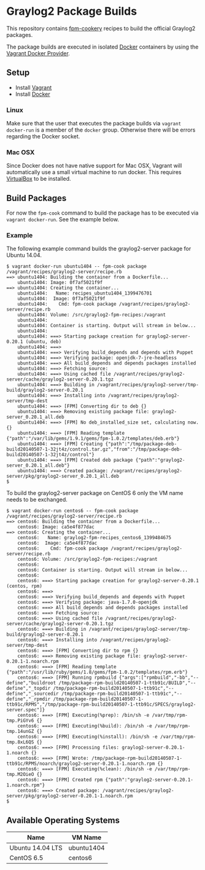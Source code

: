 Graylog2 Package Builds
=======================

This repository contains [fpm-cookery][fpm-cookery] recipes to build the
official Graylog2 packages.

The package builds are executed in isolated [Docker][docker] containers by
using the [Vagrant Docker Provider][vagrant-docker].

## Setup

* Install [Vagrant][vagrant]
* Install [Docker][docker]

### Linux

Make sure that the user that executes the package builds via
`vagrant docker-run` is a member of the `docker` group. Otherwise there will
be errors regarding the Docker socket.

### Mac OSX

Since Docker does not have native support for Mac OSX, Vagrant will
automatically use a small virtual machine to run docker. This requires
[VirtualBox][virtualbox] to be installed.

## Build Packages

For now the `fpm-cook` command to build the package has to be executed via
`vagrant docker-run`. See the example below.

### Example

The following example command builds the graylog2-server package for Ubuntu
14.04.

```
$ vagrant docker-run ubuntu1404 -- fpm-cook package /vagrant/recipes/graylog2-server/recipe.rb
==> ubuntu1404: Building the container from a Dockerfile...
    ubuntu1404: Image: 0f7af5021f9f
==> ubuntu1404: Creating the container...
    ubuntu1404:   Name: recipes_ubuntu1404_1399476701
    ubuntu1404:  Image: 0f7af5021f9f
    ubuntu1404:    Cmd: fpm-cook package /vagrant/recipes/graylog2-server/recipe.rb
    ubuntu1404: Volume: /src/graylog2-fpm-recipes:/vagrant
    ubuntu1404:
    ubuntu1404: Container is starting. Output will stream in below...
    ubuntu1404:
    ubuntu1404: ===> Starting package creation for graylog2-server-0.20.1 (ubuntu, deb)
    ubuntu1404: ===>
    ubuntu1404: ===> Verifying build_depends and depends with Puppet
    ubuntu1404: ===> Verifying package: openjdk-7-jre-headless
    ubuntu1404: ===> All build_depends and depends packages installed
    ubuntu1404: ===> Fetching source:
    ubuntu1404: ===> Using cached file /vagrant/recipes/graylog2-server/cache/graylog2-server-0.20.1.tgz
    ubuntu1404: ===> Building in /vagrant/recipes/graylog2-server/tmp-build/graylog2-server-0.20.1
    ubuntu1404: ===> Installing into /vagrant/recipes/graylog2-server/tmp-dest
    ubuntu1404: ===> [FPM] Converting dir to deb {}
    ubuntu1404: ===> Removing existing package file: graylog2-server_0.20.1_all.deb
    ubuntu1404: ===> [FPM] No deb_installed_size set, calculating now. {}
    ubuntu1404: ===> [FPM] Reading template {"path":"/var/lib/gems/1.9.1/gems/fpm-1.0.2/templates/deb.erb"}
    ubuntu1404: ===> [FPM] Creating {"path":"/tmp/package-deb-build20140507-1-32jt4z/control.tar.gz","from":"/tmp/package-deb-build20140507-1-32jt4z/control"}
    ubuntu1404: ===> [FPM] Created deb package {"path":"graylog2-server_0.20.1_all.deb"}
    ubuntu1404: ===> Created package: /vagrant/recipes/graylog2-server/pkg/graylog2-server_0.20.1_all.deb
$
```

To build the graylog2-server package on CentOS 6 only the VM name needs to
be exchanged.

```
$ vagrant docker-run centos6 -- fpm-cook package /vagrant/recipes/graylog2-server/recipe.rb
==> centos6: Building the container from a Dockerfile...
    centos6: Image: ca5e4f877dac
==> centos6: Creating the container...
    centos6:   Name: graylog2-fpm-recipes_centos6_1399484675
    centos6:  Image: ca5e4f877dac
    centos6:    Cmd: fpm-cook package /vagrant/recipes/graylog2-server/recipe.rb
    centos6: Volume: /src/graylog2-fpm-recipes:/vagrant
    centos6:
    centos6: Container is starting. Output will stream in below...
    centos6:
    centos6: ===> Starting package creation for graylog2-server-0.20.1 (centos, rpm)
    centos6: ===>
    centos6: ===> Verifying build_depends and depends with Puppet
    centos6: ===> Verifying package: java-1.7.0-openjdk
    centos6: ===> All build_depends and depends packages installed
    centos6: ===> Fetching source:
    centos6: ===> Using cached file /vagrant/recipes/graylog2-server/cache/graylog2-server-0.20.1.tgz
    centos6: ===> Building in /vagrant/recipes/graylog2-server/tmp-build/graylog2-server-0.20.1
    centos6: ===> Installing into /vagrant/recipes/graylog2-server/tmp-dest
    centos6: ===> [FPM] Converting dir to rpm {}
    centos6: ===> Removing existing package file: graylog2-server-0.20.1-1.noarch.rpm
    centos6: ===> [FPM] Reading template {"path":"/usr/lib/ruby/gems/1.8/gems/fpm-1.0.2/templates/rpm.erb"}
    centos6: ===> [FPM] Running rpmbuild {"args":["rpmbuild","-bb","--define","buildroot /tmp/package-rpm-build20140507-1-ttb91c/BUILD","--define","_topdir /tmp/package-rpm-build20140507-1-ttb91c","--define","_sourcedir /tmp/package-rpm-build20140507-1-ttb91c","--define","_rpmdir /tmp/package-rpm-build20140507-1-ttb91c/RPMS","/tmp/package-rpm-build20140507-1-ttb91c/SPECS/graylog2-server.spec"]}
    centos6: ===> [FPM] Executing(%prep): /bin/sh -e /var/tmp/rpm-tmp.PiGYv6 {}
    centos6: ===> [FPM] Executing(%build): /bin/sh -e /var/tmp/rpm-tmp.14unGZ {}
    centos6: ===> [FPM] Executing(%install): /bin/sh -e /var/tmp/rpm-tmp.8xL6QS {}
    centos6: ===> [FPM] Processing files: graylog2-server-0.20.1-1.noarch {}
    centos6: ===> [FPM] Wrote: /tmp/package-rpm-build20140507-1-ttb91c/RPMS/noarch/graylog2-server-0.20.1-1.noarch.rpm {}
    centos6: ===> [FPM] Executing(%clean): /bin/sh -e /var/tmp/rpm-tmp.M2OieO {}
    centos6: ===> [FPM] Created rpm {"path":"graylog2-server-0.20.1-1.noarch.rpm"}
    centos6: ===> Created package: /vagrant/recipes/graylog2-server/pkg/graylog2-server-0.20.1-1.noarch.rpm
$
```

## Available Operating Systems

| Name             | VM Name    |
|------------------|------------|
| Ubuntu 14.04 LTS | ubuntu1404 |
| CentOS 6.5       | centos6    |



[fpm-cookery]: https://github.com/bernd/fpm-cookery
[vagrant]: http://www.vagrantup.com/
[vagrant-docker]: http://docs.vagrantup.com/v2/docker/index.html
[docker]: http://docker.io/
[virtualbox]: https://www.virtualbox.org/
